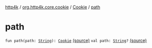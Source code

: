 [http4k](../../index.md) / [org.http4k.core.cookie](../index.md) / [Cookie](index.md) / [path](./path.md)

# path

`fun path(path: `[`String`](https://kotlinlang.org/api/latest/jvm/stdlib/kotlin/-string/index.html)`): `[`Cookie`](index.md) [(source)](https://github.com/http4k/http4k/blob/master/http4k-core/src/main/kotlin/org/http4k/core/cookie/Cookie.kt#L23)
`val path: `[`String`](https://kotlinlang.org/api/latest/jvm/stdlib/kotlin/-string/index.html)`?` [(source)](https://github.com/http4k/http4k/blob/master/http4k-core/src/main/kotlin/org/http4k/core/cookie/Cookie.kt#L16)